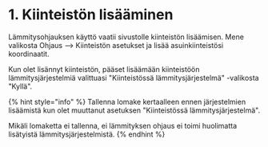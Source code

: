 # 1. Kiinteistön lisääminen

Lämmitysohjauksen käyttö vaatii sivustolle kiinteistön lisäämisen. Mene valikosta Ohjaus --> Kiinteistön asetukset ja lisää asuinkiinteistösi koordinaatit.

Kun olet lisännyt kiinteistön, pääset lisäämään kiinteistöön lämmitysjärjestelmiä valittuasi "Kiinteistössä lämmitysjärjestelmä" -valikosta "Kyllä".

{% hint style="info" %}
Tallenna lomake kertaalleen ennen järjestelmien lisäämistä kun olet muuttanut asetuksen "Kiinteistössä lämmitysjärjestelmä".&#x20;

Mikäli lomaketta ei tallenna, ei lämmityksen ohjaus ei toimi huolimatta lisätyistä lämmitysjärjestelmistä.
{% endhint %}
